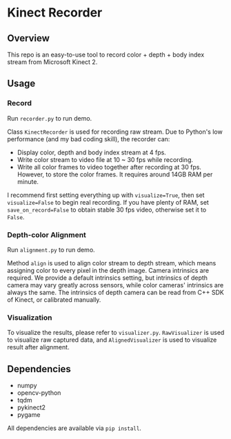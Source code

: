 # Kinect Recorder

## Overview

This repo is an easy-to-use tool to record color + depth + body index stream from Microsoft Kinect 2.

## Usage

### Record

Run `recorder.py` to run demo.

Class `KinectRecorder` is used for recording raw stream. Due to Python's low performance (and my bad coding skill), the recorder can:

* Display color, depth and body index stream at 4 fps.
* Write color stream to video file at 10 ~ 30 fps while recording.
* Write all color frames to video together after recording at 30 fps. However, to store the color frames. It requires around 14GB RAM per minute.

I recommend first setting everything up with `visualize=True`, then set `visualize=False` to begin real recording. If you have plenty of RAM, set `save_on_record=False` to obtain stable 30 fps video, otherwise set it to `False`.

### Depth-color Alignment

Run `alignment.py` to run demo.

Method `align` is used to align color stream to depth stream, which means assigning color to every pixel in the depth image. Camera intrinsics are required. We provide a default intrinsics setting, but intrinsics of depth camera may vary greatly across sensors, while color cameras' intrinsics are always the same. The intrinsics of depth camera can be read from C++ SDK of Kinect, or calibrated manually.

### Visualization

To visualize the results, please refer to `visualizer.py`. `RawVisualizer` is used to visualize raw captured data, and `AlignedVisualizer` is used to visualize result after alignment.

## Dependencies

* numpy
* opencv-python
* tqdm
* pykinect2
* pygame

All dependencies are available via `pip install`.
